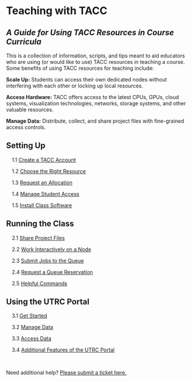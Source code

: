 # Teaching with TACC
*A Guide for Using TACC Resources in Course Curricula*
---
This is a collection of information, scripts, and tips meant to aid educators
who are using (or would like to use) TACC resources in teaching a course. Some
benefits of using TACC resources for teaching include:

**Scale Up:** Students can access their own dedicated nodes without interfering with each other or locking up local resources.

**Access Hardware:** TACC offers access to the latest CPUs, GPUs, cloud systems, visualization technologies, networks, storage systems, and other valuable resources.

**Manage Data:** Distribute, collect, and share project files with fine-grained access controls.

## Setting Up

&nbsp;&nbsp;&nbsp;&nbsp;1.1 [Create a TACC Account](01.create_account.md)

&nbsp;&nbsp;&nbsp;&nbsp;1.2 [Choose the Right Resource](01.choose_resource.md)

&nbsp;&nbsp;&nbsp;&nbsp;1.3 [Request an Allocation](01.request_allocation.md)

&nbsp;&nbsp;&nbsp;&nbsp;1.4 [Manage Student Access](01.manage_access.md)

&nbsp;&nbsp;&nbsp;&nbsp;1.5 [Install Class Software](01.install_software.md)

## Running the Class

&nbsp;&nbsp;&nbsp;&nbsp;2.1 [Share Project Files](02.sharing_files.md)

&nbsp;&nbsp;&nbsp;&nbsp;2.2 [Work Interactively on a Node](02.work_interactively.md)

&nbsp;&nbsp;&nbsp;&nbsp;2.3 [Submit Jobs to the Queue](02.running_jobs.md)

&nbsp;&nbsp;&nbsp;&nbsp;2.4 [Request a Queue Reservation](02.reservation_requests.md)

&nbsp;&nbsp;&nbsp;&nbsp;2.5 [Helpful Commands](02.helpful_commands.md)

## Using the UTRC Portal

&nbsp;&nbsp;&nbsp;&nbsp;3.1 [Get Started](03.getting_started.md)

&nbsp;&nbsp;&nbsp;&nbsp;3.2 [Manage Data](03.managing_data.md)

&nbsp;&nbsp;&nbsp;&nbsp;3.3 [Access Data](03.accessing_data.md)

&nbsp;&nbsp;&nbsp;&nbsp;3.4 [Additional Features of the UTRC Portal](03.add_features.md)


<br>

Need additional help? [Please submit a ticket here.](https://portal.tacc.utexas.edu/tacc-consulting/-/consult/tickets/create)
